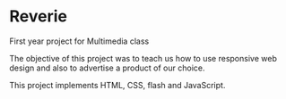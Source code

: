 # Reverie
First year project for Multimedia class

The objective of this project was to teach us how to use responsive web design and also to advertise a product of our choice.

This project implements HTML, CSS, flash and JavaScript.


